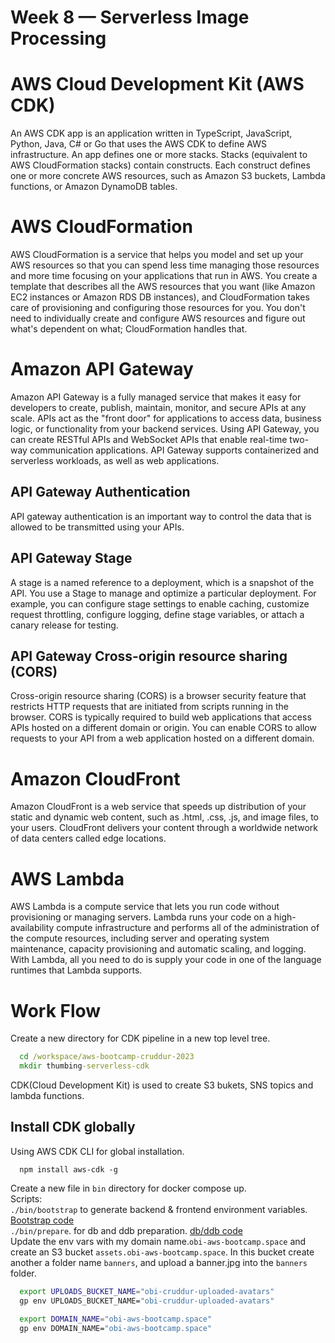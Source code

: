 # Week 8 — Serverless Image Processing

# AWS Cloud Development Kit (AWS CDK) 
An AWS CDK app is an application written in TypeScript, JavaScript, Python, Java, C# or Go that uses the AWS CDK to define AWS infrastructure. An app defines one or more stacks. Stacks (equivalent to AWS CloudFormation stacks) contain constructs. Each construct defines one or more concrete AWS resources, such as Amazon S3 buckets, Lambda functions, or Amazon DynamoDB tables.<br>
# AWS CloudFormation
AWS CloudFormation is a service that helps you model and set up your AWS resources so that you can spend less time managing those resources and more time focusing on your applications that run in AWS. You create a template that describes all the AWS resources that you want (like Amazon EC2 instances or Amazon RDS DB instances), and CloudFormation takes care of provisioning and configuring those resources for you. You don't need to individually create and configure AWS resources and figure out what's dependent on what; CloudFormation handles that.<br>
# Amazon API Gateway
Amazon API Gateway is a fully managed service that makes it easy for developers to create, publish, maintain, monitor, and secure APIs at any scale. APIs act as the "front door" for applications to access data, business logic, or functionality from your backend services. Using API Gateway, you can create RESTful APIs and WebSocket APIs that enable real-time two-way communication applications. API Gateway supports containerized and serverless workloads, as well as web applications.<br>
## API Gateway Authentication
API gateway authentication is an important way to control the data that is allowed to be transmitted using your APIs.<br>
## API Gateway Stage
A stage is a named reference to a deployment, which is a snapshot of the API. You use a Stage to manage and optimize a particular deployment. For example, you can configure stage settings to enable caching, customize request throttling, configure logging, define stage variables, or attach a canary release for testing.<br>
## API Gateway Cross-origin resource sharing (CORS)
Cross-origin resource sharing (CORS) is a browser security feature that restricts HTTP requests that are initiated from scripts running in the browser.
CORS is typically required to build web applications that access APIs hosted on a different domain or origin. You can enable CORS to allow requests to your API from a web application hosted on a different domain.<br>
# Amazon CloudFront
Amazon CloudFront is a web service that speeds up distribution of your static and dynamic web content, such as .html, .css, .js, and image files, to your users. CloudFront delivers your content through a worldwide network of data centers called edge locations.<br>
# AWS Lambda
AWS Lambda is a compute service that lets you run code without provisioning or managing servers.
Lambda runs your code on a high-availability compute infrastructure and performs all of the administration of the compute resources, including server and operating system maintenance, capacity provisioning and automatic scaling, and logging. With Lambda, all you need to do is supply your code in one of the language runtimes that Lambda supports.

# Work Flow
Create a new directory for CDK pipeline in a new top level tree.

```cmd
  cd /workspace/aws-bootcamp-cruddur-2023
  mkdir thumbing-serverless-cdk

```
CDK(Cloud Development Kit) is used to create S3 bukets, SNS topics and lambda functions.

## Install CDK globally
Using AWS CDK CLI for global installation.

```cli
  npm install aws-cdk -g
```

Create a new file in `bin` directory for docker compose up.<br>
Scripts:<br>
`./bin/bootstrap` to generate backend & frontend environment variables. [Bootstrap code](bin/booststrap)<br>
`./bin/prepare`. for db and ddb preparation. [db/ddb code](bin/prepare)<br>
Update the env vars with my domain name.`obi-aws-bootcamp.space` and create an S3 bucket `assets.obi-aws-bootcamp.space`. In this bucket create another a folder name `banners`, and upload a banner.jpg into the `banners` folder.<br>

```bash
  export UPLOADS_BUCKET_NAME="obi-cruddur-uploaded-avatars"
  gp env UPLOADS_BUCKET_NAME="obi-cruddur-uploaded-avatars"
  
  export DOMAIN_NAME="obi-aws-bootcamp.space"
  gp env DOMAIN_NAME="obi-aws-bootcamp.space"
```

